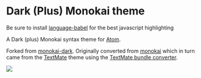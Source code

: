 # Dark (Plus) Monokai theme

Be sure to install [language-babel](https://atom.io/packages/language-babel) for the best javascript highlighting

A Dark (plus) Monokai syntax theme for [Atom](http://atom.io/).

 Forked from [monokai-dark](https://github.com/james2doyle/atom-monokai-dark). Originally converted from [monokai](https://github.com/kevinsawicki/monokai) which in turn came from the [TextMate](http://www.monokai.nl/blog/wp-content/asdev/Monokai.tmTheme) theme using the [TextMate bundle converter](http://atom.io/docs/latest/converting-a-text-mate-theme).

![](https://raw.github.com/rickmed/atom-monokai-dark-plus/master/Screenshot.png)
